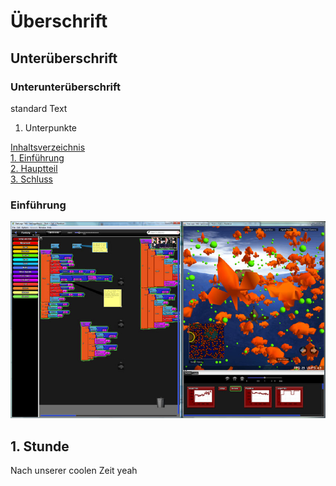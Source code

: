 # Überschrift
## Unterüberschrift
### Unterunterüberschrift
standard Text
1. Unterpunkte

[Inhaltsverzeichnis](#0)  
[1. Einführung](#1)  
[2. Hauptteil](#2)  
[3. Schluss](#3)  

### Einführung<a name="1"></a>

![bsp starlogtng](images/starlogotng_bsp.jpg "Screenshot von StarLogoTNG")


## 1. Stunde

Nach unserer coolen Zeit yeah
